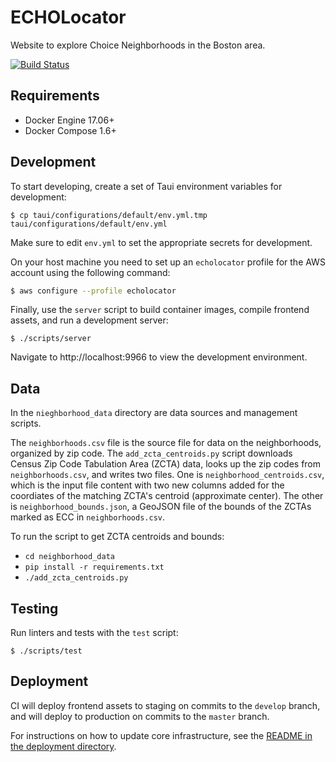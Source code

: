 # ECHOLocator

Website to explore Choice Neighborhoods in the Boston area.

[![Build Status](https://travis-ci.com/azavea/echo-locator.svg?branch=develop)](https://travis-ci.com/azavea/echo-locator)

## Requirements

* Docker Engine 17.06+
* Docker Compose 1.6+

## Development

To start developing, create a set of Taui environment variables for development:

```
$ cp taui/configurations/default/env.yml.tmp taui/configurations/default/env.yml
```

Make sure to edit `env.yml` to set the appropriate secrets for development.

On your host machine you need to set up an `echolocator` profile for the AWS account using the following command:
```bash
$ aws configure --profile echolocator
```

Finally, use the `server` script to build container images, compile frontend assets,
and run a development server:

```
$ ./scripts/server
```

Navigate to http://localhost:9966 to view the development environment.

## Data

In the `nieghborhood_data` directory are data sources and management scripts.

The `neighborhoods.csv` file is the source file for data on the neighborhoods, organized by zip code. The `add_zcta_centroids.py` script downloads Census Zip Code Tabulation Area (ZCTA) data, looks up the zip codes from `neighborhoods.csv`, and writes two files. One is `neighborhood_centroids.csv`, which is the input file content with two new columns added for the coordiates of the matching ZCTA's centroid (approximate center). The other is `neighborhood_bounds.json`, a GeoJSON file of the bounds of the ZCTAs marked as ECC in `neighborhoods.csv`.

To run the script to get ZCTA centroids and bounds:

 - `cd neighborhood_data`
 - `pip install -r requirements.txt`
 - `./add_zcta_centroids.py`


## Testing

Run linters and tests with the `test` script:

```
$ ./scripts/test
```

## Deployment

CI will deploy frontend assets to staging on commits to the `develop` branch,
and will deploy to production on commits to the `master` branch.

For instructions on how to update core infrastructure, see the [README in the
deployment directory](./deployment/README.md).
